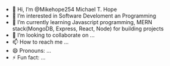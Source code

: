 - 👋 Hi, I’m @Mikehope254 Michael T. Hope
- 👀 I’m interested in Software Develoment an Programming
- 🌱 I’m currently learning Javascript programming, MERN stack(MongoDB, Express, React, Node) for building projects
- 💞️ I’m looking to collaborate on ...
- 📫 How to reach me ... 
- 😄 Pronouns: ...
- ⚡ Fun fact: ...

<!---
Mikehope254/Mikehope254 is a ✨ special ✨ repository because its `README.md` (this file) appears on your GitHub profile.
You can click the Preview link to take a look at your changes.
--->
